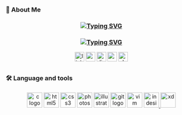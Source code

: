 <h3 align="left">🌙  About Me</h3>

<h3 align="center"><a href="https://git.io/typing-svg"><img src="https://readme-typing-svg.demolab.com?font=DejaVu+Sans+Mono&pause=3000&color=24F737&center=true&vCenter=true&repeat=false&width=435&lines=Hi+There.+I'm+Batuhan." alt="Typing SVG" /></a></h3>
<h3 align="center"><a href="https://git.io/typing-svg"><img src="https://readme-typing-svg.demolab.com?font=DejaVu+Sans+Mono&pause=3000&color=24F737&center=true&vCenter=true&width=435&lines=I'm+a+student+at+42Kocaeli.;Self+Taught+Student+Developer." alt="Typing SVG" /></a></h3>


<div align="center">
  <img src="https://img.shields.io/static/v1?message=LinkedIn&logo=linkedin&label=&color=0077B5&logoColor=white&labelColor=&style=for-the-badge" height="25" alt="linkedin logo"  />
  <img src="https://img.shields.io/static/v1?message=Gmail&logo=gmail&label=&color=D14836&logoColor=white&labelColor=&style=for-the-badge" height="25" alt="gmail logo"  />
  <img src="https://img.shields.io/static/v1?message=Discord&logo=discord&label=&color=7289DA&logoColor=white&labelColor=&style=for-the-badge" height="25" alt="discord logo"  />
  <img src="https://img.shields.io/static/v1?message=Medium&logo=medium&label=&color=12100E&logoColor=white&labelColor=&style=for-the-badge" height="25" alt="medium logo"  />
  <img src="https://img.shields.io/static/v1?message=Slack&logo=slack&label=&color=4A154B&logoColor=white&labelColor=&style=for-the-badge" height="25" alt="slack logo"  />
  
##

<h3 align="left">🛠 Language and tools</h3>

###

<p align="center">
  <img src="https://cdn.jsdelivr.net/gh/devicons/devicon/icons/c/c-original.svg" height="40" alt="c logo" />
  <img src="https://cdn.jsdelivr.net/gh/devicons/devicon/icons/html5/html5-original.svg" height="40" alt="html5 logo" />
  <img src="https://cdn.jsdelivr.net/gh/devicons/devicon/icons/css3/css3-original.svg" height="40" alt="css3 logo" />
  <img src="https://cdn.jsdelivr.net/gh/devicons/devicon/icons/photoshop/photoshop-plain.svg" height="40" alt="photoshop logo" />
  <img src="https://cdn.jsdelivr.net/gh/devicons/devicon/icons/illustrator/illustrator-plain.svg" height="40" alt="illustrator logo" />
  <img src="https://cdn.jsdelivr.net/gh/devicons/devicon/icons/git/git-original.svg" height="40" alt="git logo" />
  <img src="https://cdn.jsdelivr.net/gh/devicons/devicon/icons/vim/vim-original.svg" height="40" alt="vim logo" />
  <a href="https://www.adobe.com/products/InDesign.html" target="_blank" rel="noreferrer">
    <img src="https://static-00.iconduck.com/assets.00/indesign-icon-2048x1997-kuj8mjw7.png" alt="indesign" width="40" height="40" />
  </a>
  <a href="https://www.adobe.com/products/xd.html" target="_blank" rel="noreferrer">
    <img src="https://cdn.worldvectorlogo.com/logos/adobe-xd.svg" alt="xd" width="40" height="40" />
  </a>
</p>


##
##
<!--
<picture>
  <source media="(prefers-color-scheme: dark)" srcset="https://raw.githubusercontent.com/BatuhanKas/BatuhanKas/output/github-contribution-grid-snake-dark.svg">
  <source media="(prefers-color-scheme: light)" srcset="https://raw.githubusercontent.com/BatuhanKas/BatuhanKas/BatuhanKas/github-contribution-grid-snake.svg">
  <img alt="github contribution grid snake animation" src="https://raw.githubusercontent.com/BatuhanKas/BatuhanKas/output/github-contribution-grid-snake.svg">
</picture>
-->
